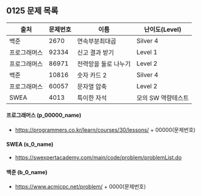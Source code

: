 
## 0125 문제 목록


| 출처         | 문제번호 | 이름                 | 난이도(Level)      |
| ------------ | -------- | -------------------- | ------------------ |
| 백준         | 2670     | 연속부분최대곱       | Silver 4           |
| 프로그래머스 | 92334    | 신고 결과 받기       | Level 1            |
| 프로그래머스 | 86971    | 전력망을 둘로 나누기 | Level 2            |
| 백준         | 10816    | 숫자 카드 2          | Silver 4           |
| 프로그래머스 | 60057    | 문자열 압축          | Level 2            |
| SWEA         | 4013     | 특이한 자석          | 모의 SW 역량테스트 |


#### 프로그래머스 (p_00000_name)

- https://programmers.co.kr/learn/courses/30/lessons/ + 00000(문제번호)

#### SWEA (s_0_name)

- https://swexpertacademy.com/main/code/problem/problemList.do

#### 백준 (b_0_name)

- https://www.acmicpc.net/problem/ + 0000(문제번호)

